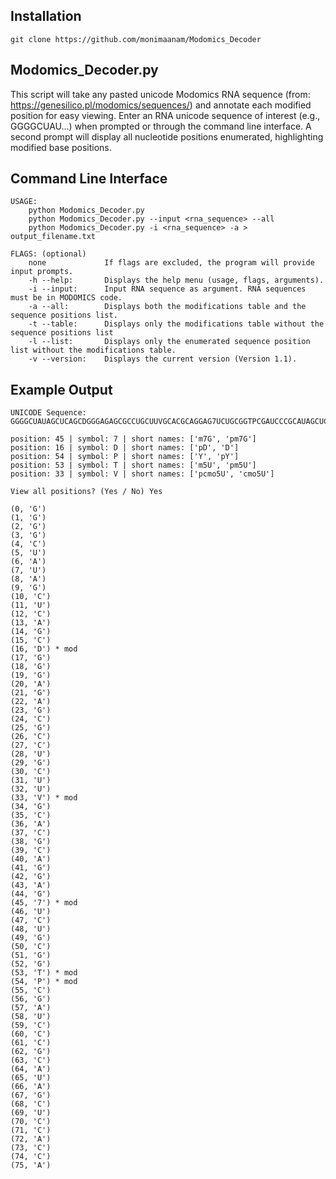 
Installation
----------------------------------------------------------------
```
git clone https://github.com/monimaanam/Modomics_Decoder
```

Modomics_Decoder.py 
----------------------------------------------------------------
This script will take any pasted unicode Modomics RNA sequence (from: https://genesilico.pl/modomics/sequences/) and annotate each modified position for easy viewing. Enter an RNA unicode sequence of interest (e.g., GGGGCUAU...) when prompted or through the command line interface. A second prompt will display all nucleotide positions enumerated, highlighting modified base positions.

Command Line Interface
----------------------------------------------------------------
```
USAGE: 
    python Modomics_Decoder.py
    python Modomics_Decoder.py --input <rna_sequence> --all
    python Modomics_Decoder.py -i <rna_sequence> -a > output_filename.txt
          
FLAGS: (optional)
    none             If flags are excluded, the program will provide input prompts. 
    -h --help:       Displays the help menu (usage, flags, arguments). 
    -i --input:      Input RNA sequence as argument. RNA sequences must be in MODOMICS code. 
    -a --all:        Displays both the modifications table and the sequence positions list. 
    -t --table:      Displays only the modifications table without the sequence positions list
    -l --list:       Displays only the enumerated sequence position list without the modifications table.
    -v --version:    Displays the current version (Version 1.1). 
```

Example Output
----------------------------------------------------------------
```
UNICODE Sequence: GGGGCUAUAGCUCAGCDGGGAGAGCGCCUGCUUVGCACGCAGGAG7UCUGCGGTPCGAUCCCGCAUAGCUCCACCA

position: 45 | symbol: 7 | short names: ['m7G', 'pm7G']
position: 16 | symbol: D | short names: ['pD', 'D']
position: 54 | symbol: P | short names: ['Y', 'pY']
position: 53 | symbol: T | short names: ['m5U', 'pm5U']
position: 33 | symbol: V | short names: ['pcmo5U', 'cmo5U']

View all positions? (Yes / No) Yes

(0, 'G')
(1, 'G')
(2, 'G')
(3, 'G')
(4, 'C')
(5, 'U')
(6, 'A')
(7, 'U')
(8, 'A')
(9, 'G')
(10, 'C')
(11, 'U')
(12, 'C')
(13, 'A')
(14, 'G')
(15, 'C')
(16, 'D') * mod
(17, 'G')
(18, 'G')
(19, 'G')
(20, 'A')
(21, 'G')
(22, 'A')
(23, 'G')
(24, 'C')
(25, 'G')
(26, 'C')
(27, 'C')
(28, 'U')
(29, 'G')
(30, 'C')
(31, 'U')
(32, 'U')
(33, 'V') * mod
(34, 'G')
(35, 'C')
(36, 'A')
(37, 'C')
(38, 'G')
(39, 'C')
(40, 'A')
(41, 'G')
(42, 'G')
(43, 'A')
(44, 'G')
(45, '7') * mod
(46, 'U')
(47, 'C')
(48, 'U')
(49, 'G')
(50, 'C')
(51, 'G')
(52, 'G')
(53, 'T') * mod
(54, 'P') * mod
(55, 'C')
(56, 'G')
(57, 'A')
(58, 'U')
(59, 'C')
(60, 'C')
(61, 'C')
(62, 'G')
(63, 'C')
(64, 'A')
(65, 'U')
(66, 'A')
(67, 'G')
(68, 'C')
(69, 'U')
(70, 'C')
(71, 'C')
(72, 'A')
(73, 'C')
(74, 'C')
(75, 'A')
```
